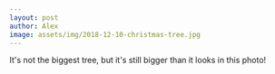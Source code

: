 ```yaml
---
layout: post
author: Alex
image: assets/img/2018-12-10-christmas-tree.jpg
---
```


It's not the biggest tree, but it's still bigger than it looks in this photo!
